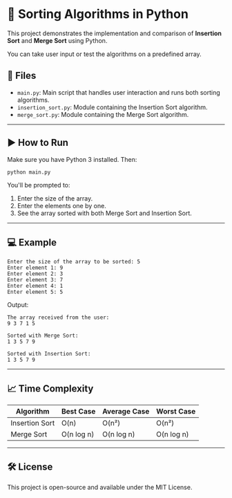 # 🧠 Sorting Algorithms in Python

This project demonstrates the implementation and comparison of **Insertion Sort** and **Merge Sort** using Python.

You can take user input or test the algorithms on a predefined array.

## 📂 Files

- `main.py`: Main script that handles user interaction and runs both sorting algorithms.
- `insertion_sort.py`: Module containing the Insertion Sort algorithm.
- `merge_sort.py`: Module containing the Merge Sort algorithm.

---

## ▶️ How to Run

Make sure you have Python 3 installed. Then:

```bash
python main.py
```

You'll be prompted to:
1. Enter the size of the array.
2. Enter the elements one by one.
3. See the array sorted with both Merge Sort and Insertion Sort.

---

## 💻 Example

```
Enter the size of the array to be sorted: 5
Enter element 1: 9
Enter element 2: 3
Enter element 3: 7
Enter element 4: 1
Enter element 5: 5
```

Output:

```
The array received from the user:
9 3 7 1 5

Sorted with Merge Sort:
1 3 5 7 9

Sorted with Insertion Sort:
1 3 5 7 9
```

---

## 📈 Time Complexity

| Algorithm       | Best Case | Average Case | Worst Case |
|----------------|-----------|--------------|-------------|
| Insertion Sort | O(n)      | O(n²)        | O(n²)       |
| Merge Sort     | O(n log n)| O(n log n)   | O(n log n)  |



---

## 🛠 License

This project is open-source and available under the MIT License.
